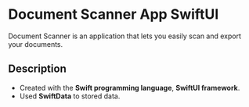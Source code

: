 # Document Scanner App SwiftUI
Document Scanner is an application that lets you easily scan and export your documents.

## Description
- Created with the **Swift programming language**, **SwiftUI framework**.
- Used **SwiftData** to stored data.
